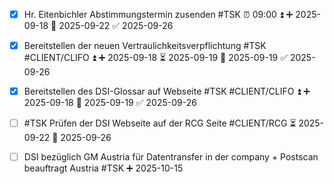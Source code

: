 - [x] Hr. Eitenbichler Abstimmungstermin zusenden #TSK ⏰ 09:00 ⏫ ➕ 2025-09-18 📅 2025-09-22 ✅ 2025-09-26

- [x] Bereitstellen der neuen Vertraulichkeitsverpflichtung #TSK #CLIENT/CLIFO ⏫ ➕ 2025-09-18 ⏳ 2025-09-19 📅 2025-09-19 ✅ 2025-09-26
- [x] Bereitstellen des DSI-Glossar auf Webseite #TSK #CLIENT/CLIFO ⏫ ➕ 2025-09-18 📅 2025-09-19 ✅ 2025-09-26
- [ ] #TSK Prüfen der DSI Webseite auf der RCG Seite #CLIENT/RCG ⏳ 2025-09-22 📅 2025-09-26

- [ ] DSI bezüglich GM Austria für Datentransfer in der company + Postscan beauftragt Austria #TSK ➕ 2025-10-15